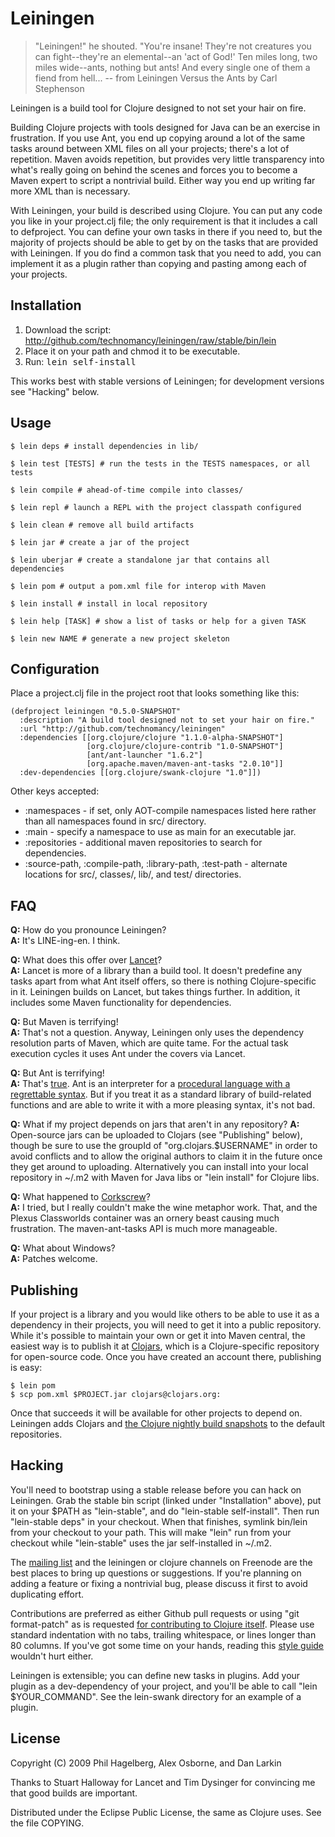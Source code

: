 # Leiningen

> "Leiningen!" he shouted. "You're insane! They're not creatures you can
> fight--they're an elemental--an 'act of God!' Ten miles long, two
> miles wide--ants, nothing but ants! And every single one of them a
> fiend from hell...
> -- from Leiningen Versus the Ants by Carl Stephenson

Leiningen is a build tool for Clojure designed to not set your hair on fire.

Building Clojure projects with tools designed for Java can be an
exercise in frustration. If you use Ant, you end up copying around a
lot of the same tasks around between XML files on all your projects;
there's a lot of repetition. Maven avoids repetition, but provides
very little transparency into what's really going on behind the scenes
and forces you to become a Maven expert to script a nontrivial
build. Either way you end up writing far more XML than is necessary.

With Leiningen, your build is described using Clojure. You can put any
code you like in your project.clj file; the only requirement is that
it includes a call to defproject. You can define your own tasks in
there if you need to, but the majority of projects should be able to
get by on the tasks that are provided with Leiningen. If you do find a
common task that you need to add, you can implement it as a plugin
rather than copying and pasting among each of your projects.

## Installation

1. Download the script: http://github.com/technomancy/leiningen/raw/stable/bin/lein
2. Place it on your path and chmod it to be executable.
3. Run: <tt>lein self-install</tt>

This works best with stable versions of Leiningen; for development
versions see "Hacking" below.

## Usage

    $ lein deps # install dependencies in lib/

    $ lein test [TESTS] # run the tests in the TESTS namespaces, or all tests

    $ lein compile # ahead-of-time compile into classes/

    $ lein repl # launch a REPL with the project classpath configured

    $ lein clean # remove all build artifacts

    $ lein jar # create a jar of the project

    $ lein uberjar # create a standalone jar that contains all dependencies

    $ lein pom # output a pom.xml file for interop with Maven

    $ lein install # install in local repository

    $ lein help [TASK] # show a list of tasks or help for a given TASK

    $ lein new NAME # generate a new project skeleton

## Configuration

Place a project.clj file in the project root that looks something like this: 

    (defproject leiningen "0.5.0-SNAPSHOT"
      :description "A build tool designed not to set your hair on fire."
      :url "http://github.com/technomancy/leiningen"
      :dependencies [[org.clojure/clojure "1.1.0-alpha-SNAPSHOT"]
                     [org.clojure/clojure-contrib "1.0-SNAPSHOT"]
                     [ant/ant-launcher "1.6.2"]
                     [org.apache.maven/maven-ant-tasks "2.0.10"]]
      :dev-dependencies [[org.clojure/swank-clojure "1.0"]])

Other keys accepted:

* :namespaces - if set, only AOT-compile namespaces listed here rather
  than all namespaces found in src/ directory.
* :main - specify a namespace to use as main for an executable jar.
* :repositories - additional maven repositories to search for dependencies.
* :source-path, :compile-path, :library-path, :test-path - alternate
  locations for src/, classes/, lib/, and test/ directories.

## FAQ

**Q:** How do you pronounce Leiningen?  
**A:** It's LINE-ing-en. I think.

**Q:** What does this offer over [Lancet](http://github.com/stuarthalloway/lancet)?  
**A:** Lancet is more of a library than a build tool. It doesn't predefine
   any tasks apart from what Ant itself offers, so there is nothing
   Clojure-specific in it. Leiningen builds on Lancet, but takes
   things further. In addition, it includes some Maven functionality
   for dependencies.

**Q:** But Maven is terrifying!  
**A:** That's not a question. Anyway, Leiningen only uses the dependency
   resolution parts of Maven, which are quite tame. For the actual
   task execution cycles it uses Ant under the covers via Lancet.

**Q:** But Ant is terrifying!  
**A:** That's [true](http://www.defmacro.org/ramblings/lisp.html). Ant is
   an interpreter for a [procedural language with a regrettable 
   syntax](http://blogs.tedneward.com/2005/08/22/When+Do+You+Use+XML+Again.aspx).
   But if you treat it as a standard library of build-related
   functions and are able to write it with a more pleasing syntax, it's
   not bad.

**Q:** What if my project depends on jars that aren't in any repository?
**A:** Open-source jars can be uploaded to Clojars (see "Publishing"
  below), though be sure to use the groupId of "org.clojars.$USERNAME"
  in order to avoid conflicts and to allow the original authors to
  claim it in the future once they get around to uploading. 
  Alternatively you can install into your local repository in ~/.m2
  with Maven for Java libs or "lein install" for Clojure libs.

**Q:** What happened to [Corkscrew](http://github.com/technomancy/corkscrew)?  
**A:** I tried, but I really couldn't make the wine metaphor work. That,
   and the Plexus Classworlds container was an ornery beast causing
   much frustration. The maven-ant-tasks API is much more manageable.

**Q:** What about Windows?  
**A:** Patches welcome.

## Publishing

If your project is a library and you would like others to be able to
use it as a dependency in their projects, you will need to get it into
a public repository. While it's possible to maintain your own or get
it into Maven central, the easiest way is to publish it at
[Clojars](http://clojars.org), which is a Clojure-specific repository
for open-source code. Once you have created an account there,
publishing is easy:

    $ lein pom
    $ scp pom.xml $PROJECT.jar clojars@clojars.org:

Once that succeeds it will be available for other projects to depend
on. Leiningen adds Clojars and [the Clojure nightly build
snapshots](http://build.clojure.org) to the default repositories.

## Hacking

You'll need to bootstrap using a stable release before you can hack on
Leiningen. Grab the stable bin script (linked under "Installation"
above), put it on your $PATH as "lein-stable", and do "lein-stable
self-install". Then run "lein-stable deps" in your checkout. When that
finishes, symlink bin/lein from your checkout to your path.  This will
make "lein" run from your checkout while "lein-stable" uses the jar
self-installed in ~/.m2.

The [mailing list](http://groups.google.com/group/clojure) and the
leiningen or clojure channels on Freenode are the best places to
bring up questions or suggestions. If you're planning on adding a
feature or fixing a nontrivial bug, please discuss it first to avoid
duplicating effort.

Contributions are preferred as either Github pull requests or using
"git format-patch" as is requested [for contributing to Clojure
itself](http://clojure.org/patches). Please use standard indentation
with no tabs, trailing whitespace, or lines longer than 80 columns. If
you've got some time on your hands, reading this [style
guide](http://mumble.net/~campbell/scheme/style.txt) wouldn't hurt
either.

Leiningen is extensible; you can define new tasks in plugins. Add your
plugin as a dev-dependency of your project, and you'll be able to call
"lein $YOUR_COMMAND". See the lein-swank directory for an example of a
plugin.

## License

Copyright (C) 2009 Phil Hagelberg, Alex Osborne, and Dan Larkin

Thanks to Stuart Halloway for Lancet and Tim Dysinger for convincing
me that good builds are important.

Distributed under the Eclipse Public License, the same as Clojure
uses. See the file COPYING.

